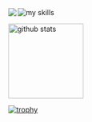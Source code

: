 <!-- ### Hi there 👋 -->

<!--
**KK56ken/KK56ken** is a ✨ _special_ ✨ repository because its `README.md` (this file) appears on your GitHub profile.

Here are some ideas to get you started:

- 🔭 I’m currently working on ...
- 🌱 I’m currently learning ...
- 👯 I’m looking to collaborate on ...
- 🤔 I’m looking for help with ...
- 💬 Ask me about ...
- 📫 How to reach me: ...
- 😄 Pronouns: ...
- ⚡ Fun fact: ...
-->
<img alt="my skills" src="https://skillicons.dev/icons?theme=light&perline=8&i=ts,js,html,css,jquery,nodejs,react,nextjs,gatsbyjs,vue,astro,sass,tailwind,vite,webpack,supabase,firebase,vercel,netlify,aws,git,github,githubactions,figma" />


<!-- ![Anurag's GitHub stats](https://github-readme-stats.vercel.app/api?username=KK56ken&show_icons=true&theme=radical) -->

<a href="https://github.com/KK56ken/github-readme">
<!--   <img alt="Top Langs" height="150px" src="https://github-readme-stats.vercel.app/api/top-langs/?username=KK56ken&layout=compact&show_icons=true" /> -->
  <img align="left" src="https://github-readme-stats.vercel.app/api/top-langs/?username=KK56ken" />
</a>
<p align="left"> 
  <img alt="github stats" height="150px" src="https://github-readme-stats.vercel.app/api?username=KK56ken" />
</p>

[![trophy](https://github-profile-trophy.vercel.app/?username=tsuki-lab&margin-w=5)](https://github.com/KK56ken/)

